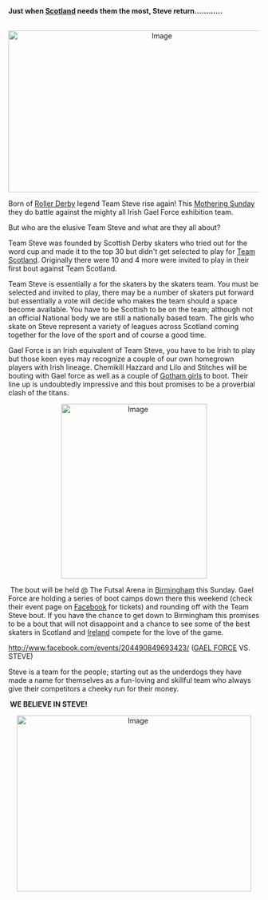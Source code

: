 <html><body><strong>Just when <a class="zem_slink" title="Scotland" href="http://maps.google.com/maps?ll=55.95,-3.18333333333&amp;spn=10.0,10.0&amp;q=55.95,-3.18333333333%20(Scotland)&amp;t=h" target="_blank" rel="geolocation">Scotland</a> needs them the most, Steve return…………</strong>
<p style="text-align:center;"> <a href="http://scottishrollerderbyblog.com/2013/03/481490_3234527556141_1324023583_n.jpg"><img class=" wp-image aligncenter" id="i-2305" alt="Image" src="http://scottishrollerderbyblog.com/2013/03/481490_3234527556141_1324023583_n.jpg?w=487" width="600" height="324"></a></p>
Born of <a class="zem_slink" title="Roller derby" href="http://en.wikipedia.org/wiki/Roller_derby" target="_blank" rel="wikipedia">Roller Derby</a> legend Team Steve rise again! This <a class="zem_slink" title="Mothering Sunday" href="http://en.wikipedia.org/wiki/Mothering_Sunday" target="_blank" rel="wikipedia">Mothering Sunday</a> they do battle against the mighty all Irish Gael Force exhibition team.

But who are the elusive Team Steve and what are they all about?

Team Steve was founded by Scottish Derby skaters who tried out for the word cup and made it to the top 30 but didn't get selected to play for <a class="zem_slink" title="Team Scotland Roller Derby" href="http://teamscotlandrollerderby.com/" target="_blank" rel="homepage">Team Scotland</a>. Originally there were 10 and 4 more were invited to play in their first bout against Team Scotland.

Team Steve is essentially a for the skaters by the skaters team. You must be selected and invited to play, there may be a number of skaters put forward but essentially a vote will decide who makes the team should a space become available. You have to be Scottish to be on the team; although not an official National body we are still a nationally based team. The girls who skate on Steve represent a variety of leagues across Scotland coming together for the love of the sport and of course a good time.

Gael Force is an Irish equivalent of Team Steve, you have to be Irish to play but those keen eyes may recognize a couple of our own homegrown players with Irish lineage. Chemikill Hazzard and Lilo and Stitches will be bouting with Gael force as well as a couple of <a class="zem_slink" title="Gotham Girls" href="http://en.wikipedia.org/wiki/Gotham_Girls" target="_blank" rel="wikipedia">Gotham girls</a> to boot. Their line up is undoubtedly impressive and this bout promises to be a proverbial clash of the titans.
<p style="text-align:center;"><a href="http://scottishrollerderbyblog.com/2013/03/gael-force.jpg"><img class="wp-image aligncenter" id="i-2309" alt="Image" src="http://scottishrollerderbyblog.com/2013/03/gael-force.jpg?w=487" width="292" height="350"></a></p>
 The bout will be held @ The Futsal Arena in <a class="zem_slink" title="Birmingham" href="http://maps.google.com/maps?ll=52.4830555556,-1.89361111111&amp;spn=0.1,0.1&amp;q=52.4830555556,-1.89361111111%20(Birmingham)&amp;t=h" target="_blank" rel="geolocation">Birmingham</a> this Sunday. Gael Force are holding a series of boot camps down there this weekend (check their event page on <a class="zem_slink" title="Facebook" href="http://facebook.com" target="_blank" rel="homepage">Facebook</a> for tickets) and rounding off with the Team Steve bout. If you have the chance to get down to Birmingham this promises to be a bout that will not disappoint and a chance to see some of the best skaters in Scotland and <a class="zem_slink" title="Ireland" href="http://maps.google.com/maps?ll=53.3333333333,-8.0&amp;spn=10.0,10.0&amp;q=53.3333333333,-8.0%20(Ireland)&amp;t=h" target="_blank" rel="geolocation">Ireland</a> compete for the love of the game.

http://www.facebook.com/events/204490849693423/ (<a class="zem_slink" title="Gael Force" href="http://en.wikipedia.org/wiki/Gael_Force" target="_blank" rel="wikipedia">GAEL FORCE</a> VS. STEVE)

Steve is a team for the people; starting out as the underdogs they have made a name for themselves as a fun-loving and skillful team who always give their competitors a cheeky run for their money.

<strong> WE BELIEVE IN STEVE!</strong>
<p style="text-align:center;"><a href="http://scottishrollerderbyblog.com/2013/03/steve.jpg"><img class="size-full wp-image aligncenter" id="i-2315" alt="Image" src="http://scottishrollerderbyblog.com/2013/03/steve.jpg?w=470" width="470" height="353"></a></p></body></html>
